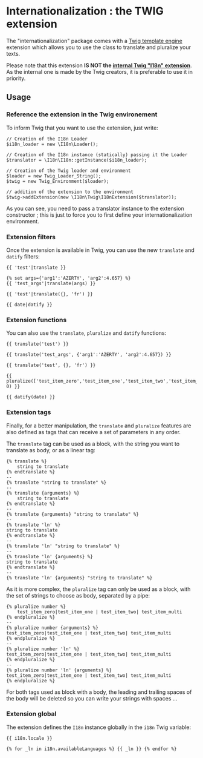 Internationalization : the TWIG extension
=========================================

The "internationalization" package comes with a [Twig template engine](http://twig.sensiolabs.org/)
extension which allows you to use the class to translate and pluralize your texts.

Please note that this extension **IS NOT the [internal Twig "I18n" extension](http://twig.sensiolabs.org/doc/extensions/i18n.html)**.
As the internal one is made by the Twig creators, it is preferable to use it in priority.


## Usage

### Reference the extension in the Twig environement

To inform Twig that you want to use the extension, just write:

    // Creation of the I18n Loader
    $i18n_loader = new \I18n\Loader();

    // Creation of the I18n instance (statically) passing it the Loader
    $translator = \I18n\I18n::getInstance($i18n_loader);

    // Creation of the Twig loader and environment
    $loader = new Twig_Loader_String();
    $twig = new Twig_Environment($loader);

    // addition of the extension to the environment
    $twig->addExtension(new \I18n\Twig\I18nExtension($translator)); 

As you can see, you need to pass a translator instance to the extension constructor ; this
is just to force you to first define your internationalization environment.

### Extension filters

Once the extension is available in Twig, you can use the new `translate` and `datify` filters:

    {{ 'test'|translate }}

    {% set args={'arg1':'AZERTY', 'arg2':4.657} %}
    {{ 'test_args'|translate(args) }}

    {{ 'test'|translate({}, 'fr') }}

    {{ date|datify }}

### Extension functions

You can also use the `translate`, `pluralize` and `datify` functions:

    {{ translate('test') }}

    {{ translate('test_args', {'arg1':'AZERTY', 'arg2':4.657}) }}

    {{ translate('test', {}, 'fr') }}

    {{ pluralize(['test_item_zero','test_item_one','test_item_two','test_item_multi'], 0) }}

    {{ datify(date) }}

### Extension tags

Finally, for a better manipulation, the `translate` and `pluralize` features are also
defined as tags that can receive a set of parameters in any order.

The `translate` tag can be used as a block, with the string you want to translate as body,
or as a linear tag:

    {% translate %}
        string to translate
    {% endtranslate %}
    --
    {% translate "string to translate" %}
    --
    {% translate {arguments} %}
        string to translate
    {% endtranslate %}
    --
    {% translate {arguments} "string to translate" %}
    --
    {% translate 'ln' %}
    string to translate
    {% endtranslate %}
    --
    {% translate 'ln' "string to translate" %}
    --
    {% translate 'ln' {arguments} %}
    string to translate
    {% endtranslate %}
    --
    {% translate 'ln' {arguments} "string to translate" %} 

As it is more complex, the `pluralize` tag can only be used as a block, with the set of 
strings to choose as body, separated by a pipe:

    {% pluralize number %}
        test_item_zero|test_item_one | test_item_two| test_item_multi
    {% endpluralize %}
    --
    {% pluralize number {arguments} %}
    test_item_zero|test_item_one | test_item_two| test_item_multi
    {% endpluralize %}
    --
    {% pluralize number 'ln' %}
    test_item_zero|test_item_one | test_item_two| test_item_multi
    {% endpluralize %}
    --
    {% pluralize number 'ln' {arguments} %}
    test_item_zero|test_item_one | test_item_two| test_item_multi
    {% endpluralize %} 

For both tags used as block with a body, the leading and trailing spaces of the body will
be deleted so you can write your strings with spaces ...

### Extension global

The extension defines the `I18n` instance globally in the `i18n` Twig variable:

    {{ i18n.locale }}

    {% for _ln in i18n.availableLanguages %} {{ _ln }} {% endfor %}

